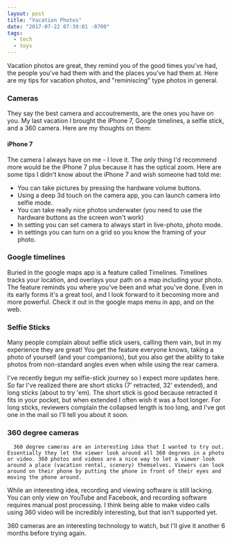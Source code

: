 ```yaml
---
layout: post
title: "Vacation Photos"
date: "2017-07-22 07:39:01 -0700"
tags:
  - tech
  - toys
---
```


Vacation photos are great, they remind you of the good times you've had, the people you've had them with and the places you've had them at. Here are my tips for vacation photos, and "reminiscing" type photos in general.

### Cameras

They say the best camera and accoutrements, are the ones you have on you. My last vacation I brought the iPhone 7, Google timelines, a selfie stick, and a 360 camera. Here are my thoughts on them:

#### iPhone 7

The camera I always have on me - I love it. The only thing I'd recommend more would be the iPhone 7 plus because it has the optical zoom. Here are some tips I didn't know about the iPhone 7 and wish someone had told me:

- You can take pictures by pressing the hardware volume buttons.
- Using a deep 3d touch on the camera app, you can launch camera into selfie mode.
- You can take really nice photos underwater (you need to use the hardware buttons as the screen won't work)
- In setting you can set camera to always start in live-photo, photo mode.
- In settings you can turn on a grid so you know the framing of your photo.

### Google timelines

Buried in the google maps app is a feature called Timelines. Timelines tracks your location, and overlays your path on a map including your photo. The feature reminds you where you've been and what you've done. Even in its early forms it's a great tool, and I look forward to it becoming more and more powerful. Check it out in the google maps menu in app, and on the web.

### Selfie Sticks

Many people complain about selfie stick users, calling them vain, but in my experience they are great! You get the feature everyone knows, taking a photo of yourself (and your companions), but you also get the ability to take photos from non-standard angles even when while using the rear camera.

I've recently begun my selfie-stick journey so I expect more updates here. So far I've realized there are short sticks (7' retracted, 32' extended), and long sticks (about to try 'em). The short stick is good because retracted it fits in your pocket, but when extended I often wish it was a foot longer. For long sticks, reviewers complain the collapsed length is too long, and I've got one in the mail so I'll tell you about it soon.

### 360 degree cameras

      360 degree cameras are an interesting idea that I wanted to try out. Essentially they let the viewer look around all 360 degrees in a photo or video. 360 photos and videos are a nice way to let a viewer look around a place (vacation rental, scenery) themselves. Viewers can look around on their phone by putting the phone in front of their eyes and moving the phone around.

While an interesting idea, recording and viewing software is still lacking. You can only view on YouTube and Facebook, and recording software requires manual post processing. I think being able to make video calls using 360 video will be incredibly interesting, but that isn't supported yet.

360 cameras are an interesting technology to watch, but I'll give it another 6 months before trying again.
